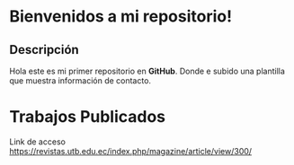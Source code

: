 # Bienvenidos a mi repositorio!

## Descripción
Hola este es mi primer repositorio en **GitHub**. Donde e subido una plantilla que muestra información de contacto.

# Trabajos Publicados

Link de acceso
https://revistas.utb.edu.ec/index.php/magazine/article/view/300/
